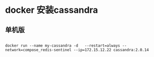 # docker 安装cassandra
## 单机版
```shell

docker run --name my-cassandra -d   --restart=always --network=compose_redis-sentinel --ip=172.15.12.22 cassandra:2.0.14
```